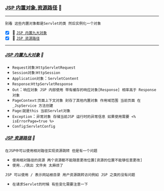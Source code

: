 ### [JSP 内置对象,资源路径](#top) <b id="top"></b> :maple_leaf:

----
`别看 这些内置对象都是Servlet的类 然后实例化一个对象`

- [x] :maple_leaf: [`JSP 内置九大对象`](#obj)
- [x] :maple_leaf: [`JSP 资源路径`](#url)

------

##### [JSP 内置九大对象](#top)  :maple_leaf: <b id="obj"></b> 
* `Request对象`:`HttpServletRequest`
* `Session对象`:`HttpSession`
* `Application对象`：`ServletContent`
* `Response`:`HttpServletResponse`
* `Out`：`响应对象 JSP 内部使用 带有缓存的响应对象[Response] 相率高于 Response对象`
* `PageContext`:`页面上下文对象 封存了其他内置对象 作用域范围 当前页面 在 _JspService 方法创建`
* `Page`:`就是this 当前Servlet对象`
* `Exception`：`异常对象 存储当前JSP 运行时的异常信息 如果使用需要 <% isErrorPage=true %>`
* `Config`:`ServletConfig`

##### [JSP 资源路径](#top)  :maple_leaf: <b id="url"></b> 
`在JSP中可以使用相对路径实现资源跳转 但是有一个问题`
  * `使用相对路径的资源 两个资源都不能随意更改位置[资源的位置不能够任意更改]`
  * `使用../跳出 文件夹 太麻烦了`
  
`JSP 可以使用 / 表示网站根目录 用户资源跳转访问例如 JSP 之类的没有问题`
 * `在请求Servlet的时候 有些变化需要注意一下`

  
